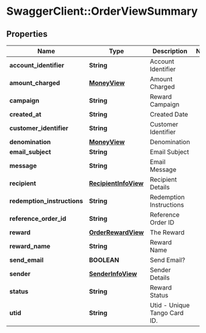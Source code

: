 # SwaggerClient::OrderViewSummary

## Properties
Name | Type | Description | Notes
------------ | ------------- | ------------- | -------------
**account_identifier** | **String** | Account Identifier | 
**amount_charged** | [**MoneyView**](MoneyView.md) | Amount Charged | 
**campaign** | **String** | Reward Campaign | 
**created_at** | **String** | Created Date | 
**customer_identifier** | **String** | Customer Identifier | 
**denomination** | [**MoneyView**](MoneyView.md) | Denomination | 
**email_subject** | **String** | Email Subject | 
**message** | **String** | Email Message | 
**recipient** | [**RecipientInfoView**](RecipientInfoView.md) | Recipient Details | 
**redemption_instructions** | **String** | Redemption Instructions | 
**reference_order_id** | **String** | Reference Order ID | 
**reward** | [**OrderRewardView**](OrderRewardView.md) | The Reward | 
**reward_name** | **String** | Reward Name | 
**send_email** | **BOOLEAN** | Send Email? | 
**sender** | [**SenderInfoView**](SenderInfoView.md) | Sender Details | 
**status** | **String** | Reward Status | 
**utid** | **String** | Utid - Unique Tango Card ID. | 


